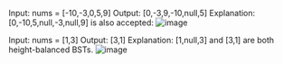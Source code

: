 Input: nums = [-10,-3,0,5,9]
Output: [0,-3,9,-10,null,5]
Explanation: [0,-10,5,null,-3,null,9] is also accepted:
![image](https://assets.leetcode.com/uploads/2021/02/18/btree2.jpg)

Input: nums = [1,3]
Output: [3,1]
Explanation: [1,null,3] and [3,1] are both height-balanced BSTs.
![image](https://assets.leetcode.com/uploads/2021/02/18/btree.jpg)

